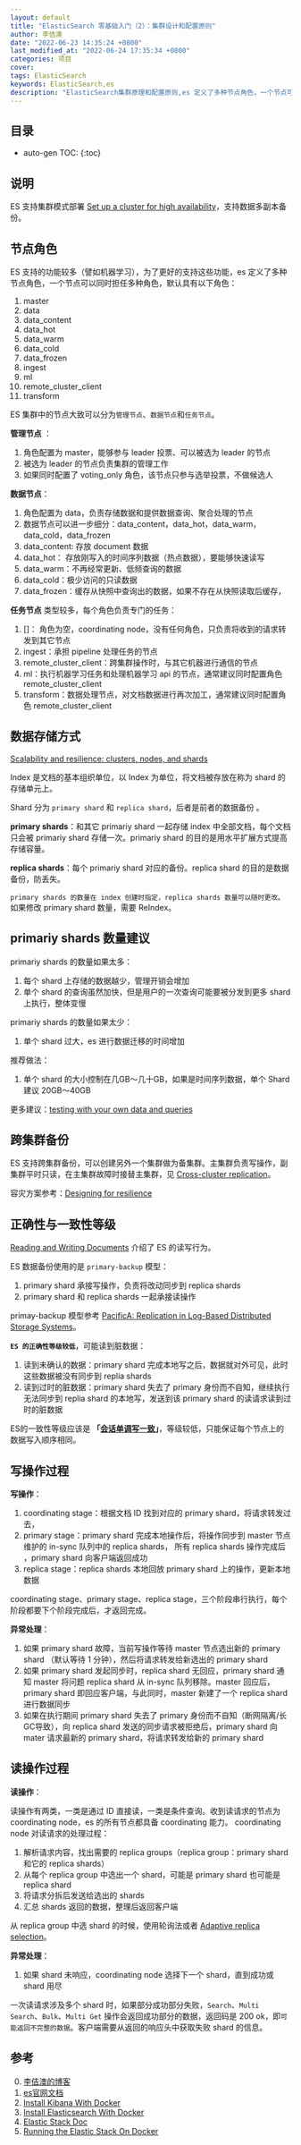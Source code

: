 ```yaml
---
layout: default
title: "ElasticSearch 零基础入门（2）：集群设计和配置原则"
author: 李佶澳
date: "2022-06-23 14:35:24 +0800"
last_modified_at: "2022-06-24 17:35:34 +0800"
categories: 项目
cover:
tags: ElasticSearch
keywords: ElasticSearch,es
description: "ElasticSearch集群原理和配置原则,es 定义了多种节点角色，一个节点可以同时担任多种角色"
---
```


## 目录

* auto-gen TOC:
{:toc}

## 说明

ES 支持集群模式部署 [Set up a cluster for high availability][30]，支持数据多副本备份。

## 节点角色

ES 支持的功能较多（譬如机器学习），为了更好的支持这些功能，es 定义了多种节点角色，一个节点可以同时担任多种角色，默认具有以下角色：

1. master
2. data
3. data_content
4. data_hot
5. data_warm
6. data_cold
7. data_frozen
8. ingest
9. ml
10. remote_cluster_client
11. transform

ES 集群中的节点大致可以分为`管理节点`、`数据节点`和`任务节点`。

**管理节点** ：

1. 角色配置为 master，能够参与 leader 投票、可以被选为 leader 的节点
2. 被选为 leader 的节点负责集群的管理工作
3. 如果同时配置了 voting_only 角色，该节点只参与选举投票，不做候选人

**数据节点**：

1. 角色配置为 data，负责存储数据和提供数据查询、聚合处理的节点
2. 数据节点可以进一步细分：data_content，data_hot，data_warm，data_cold，data_frozen
3. data_content: 存放 document 数据
4. data_hot： 存放刚写入的时间序列数据（热点数据），要能够快速读写
5. data_warm：不再经常更新、低频查询的数据
6. data_cold：极少访问的只读数据
7. data_frozen：缓存从快照中查询出的数据，如果不存在从快照读取后缓存，

**任务节点** 类型较多，每个角色负责专门的任务：

1. []： 角色为空，coordinating node，没有任何角色，只负责将收到的请求转发到其它节点
2. ingest：承担 pipeline 处理任务的节点
3. remote_cluster_client：跨集群操作时，与其它机器进行通信的节点
4. ml：执行机器学习任务和处理机器学习 api 的节点，通常建议同时配置角色 remote_cluster_client
5. transform：数据处理节点，对文档数据进行再次加工，通常建议同时配置角色 remote_cluster_client

## 数据存储方式

[Scalability and resilience: clusters, nodes, and shards][32]

Index 是文档的基本组织单位，以 Index 为单位，将文档被存放在称为 shard 的存储单元上。

Shard 分为 `primary shard` 和 `replica shard`，后者是前者的数据备份 。

**primary shards**：和其它 primariy shard 一起存储 index 中全部文档，每个文档只会被 primariy shard 存储一次。primariy shard 的目的是用水平扩展方式提高存储容量。

**replica shards**：每个 primariy shard 对应的备份。replica shard 的目的是数据备份，防丢失。

`primary shards 的数量在 index 创建时指定，replica shards 数量可以随时更改。`如果修改 primary shard 数量，需要 ReIndex。
## primariy shards 数量建议

primariy shards 的数量如果太多：

1. 每个 shard 上存储的数据越少，管理开销会增加
2. 单个 shard 的查询虽然加快，但是用户的一次查询可能要被分发到更多 shard 上执行，整体变慢

primariy shards 的数量如果太少：

1. 单个 shard 过大，es 进行数据迁移的时间增加

推荐做法：

1. 单个 shard 的大小控制在几GB～几十GB，如果是时间序列数据，单个 Shard 建议 20GB～40GB

更多建议：[testing with your own data and queries][33]

## 跨集群备份

ES 支持跨集群备份，可以创建另外一个集群做为备集群。主集群负责写操作，副集群平时只读，在主集群故障时接替主集群，见 [Cross-cluster replication][34]。

容灾方案参考：[Designing for resilience][35]

## 正确性与一致性等级

[Reading and Writing Documents][36] 介绍了 ES 的读写行为。

ES 数据备份使用的是 `primary-backup` 模型：

1. primary shard 承接写操作，负责将改动同步到 replica shards
2. primary shard 和 replica shards 一起承接读操作

primay-backup 模型参考 [PacificA: Replication in Log-Based Distributed Storage Systems][37]。

**`ES 的正确性等级较低`**，可能读到脏数据：

1. 读到未确认的数据：primary shard 完成本地写之后，数据就对外可见，此时这些数据被没有同步到 replia shards
2. 读到过时的脏数据：primary shard 失去了 primary 身份而不自知，继续执行无法同步到 replia shard 的本地写，发送到该 primary shard 的读请求读到过时的脏数据

ES的一致性等级应该是 **「[会话单调写一致](/编程/2021/10/11/geek-fenbushi-jr.html#单会话单调写一致)」**，等级较低，只能保证每个节点上的数据写入顺序相同。

## 写操作过程

**写操作**：

1. coordinating stage：根据文档 ID 找到对应的 primary shard，将请求转发过去，
2. primary stage：primary shard 完成本地操作后，将操作同步到 master 节点维护的 in-sync 队列中的 replica shards， 所有 replica shards 操作完成后 ，primary shard 向客户端返回成功
3. replica stage：replica shards 本地回放 primary shard 上的操作，更新本地数据

coordinating stage、primary stage、replica stage，三个阶段串行执行，每个阶段都要下个阶段完成后，才返回完成。 

**异常处理**：

1. 如果 primary shard 故障，当前写操作等待 master 节点选出新的 primary shard （默认等待 1 分钟），然后将请求转发给新选出的 primary shard
2. 如果 primary shard 发起同步时，replica shard 无回应，primary shard 通知 master 将问题 replica shard 从 in-sync 队列移除。master 回应后，primary shard 即回应客户端，与此同时，master 新建了一个 replica shard 进行数据同步
3. 如果在执行期间 primary shard 失去了 primary 身份而不自知（断网隔离/长GC导致），向 replica shard 发送的同步请求被拒绝后，primary shard 向 mater 请求最新的 primary shard，将请求转发给新的 primary shard

## 读操作过程

**读操作**：

读操作有两类，一类是通过 ID 直接读，一类是条件查询。收到读请求的节点为 coordinating node，es 的所有节点都具备 coordinating 能力。
coordinating node 对读请求的处理过程：
 
1. 解析请求内容，找出需要的 replica groups（replica group：primary shard 和它的 replica shards）
2. 从每个 replica group 中选出一个 shard，可能是 primary shard 也可能是  replica shard
3. 将请求分拆后发送给选出的 shards
4. 汇总 shards 返回的数据，整理后返回客户端

从 replica group 中选 shard 的时候，使用轮询法或者 [Adaptive replica selection][38]。

**异常处理**：

1. 如果 shard 未响应，coordinating node 选择下一个 shard，直到成功或 shard 用尽

一次读请求涉及多个 shard 时，如果部分成功部分失败，`Search`、`Multi Search`、`Bulk`、`Multi Get` 操作会返回成功部分的数据，返回码是 200 ok，即`可能返回不完整的数据`。客户端需要从返回的响应头中获取失败 shard 的信息。

## 参考

0. [李佶澳的博客][1]
1. [es官网文档][21]
2. [Install Kibana With Docker][2]
3. [Install Elasticsearch With Docker][3]
4. [Elastic Stack Doc][4]
5. [Running the Elastic Stack On Docker][5]

[1]: https://www.lijiaocn.com "李佶澳的博客"
[2]: https://www.elastic.co/guide/en/elasticsearch/reference/current/docker.html "Install Elasticsearch With Docker"
[3]: https://www.elastic.co/guide/en/kibana/current/docker.html "Install Kibana With Docker" 
[4]: https://www.elastic.co/guide/index.html "Elastic Stack Doc"
[5]: https://www.elastic.co/guide/en/elastic-stack-get-started/current/get-started-docker.html "Running the Elastic Stack On Docker"
[6]: https://www.elastic.co/guide/en/elasticsearch/reference/current/mapping-params.html "Mapping Parameters"
[7]: https://www.elastic.co/guide/en/elasticsearch/reference/current/mapping-types.html "Mapping types"
[8]: https://www.elastic.co/guide/en/elasticsearch/reference/current/mapping-fields.html "Metadata fields"
[9]: https://www.elastic.co/guide/en/elasticsearch/reference/current/query-dsl.html "ES Query DSL"
[10]: https://www.elastic.co/guide/en/elasticsearch/reference/current/search-aggregations.html "ES Aggregation"
[11]: https://www.elastic.co/guide/en/elasticsearch/reference/current/query-dsl-match-query.html "ES Match query"
[12]: https://www.elastic.co/guide/en/elasticsearch/reference/current/query-dsl-bool-query.html  "ES Boolean query"
[13]: https://www.elastic.co/guide/en/elasticsearch/reference/current/query-dsl-boosting-query.html "ES boosting query"
[14]: https://www.elastic.co/guide/en/elasticsearch/reference/current/query-dsl-constant-score-query.html "ES constant score"
[15]: https://www.elastic.co/guide/en/elasticsearch/reference/current/query-dsl-dis-max-query.html  "ES Disjunction max query"
[16]: https://www.elastic.co/guide/en/elasticsearch/reference/current/query-dsl-function-score-query.html "ES Function score query"
[17]: https://www.elastic.co/guide/en/elasticsearch/reference/current/query-dsl-match-all-query.html "ES match all query"
[18]: https://www.elastic.co/guide/en/elasticsearch/reference/current/term-level-queries.html "ES term level query"
[19]: https://elkguide.elasticsearch.cn/ "ELK Stack 中文指南"
[20]: https://www.elastic.co/guide/en/elasticsearch/reference/7.1/sql-syntax-select.html "SQL查询"
[21]: https://www.elastic.co/guide/index.html "es官网文档"
[22]: https://www.elastic.co/guide/en/elasticsearch/reference/current/multi-fields.html#multi-fields "multi-fields"
[23]: https://www.elastic.co/guide/en/elasticsearch/reference/current/term-level-queries.html "term-level-queries"
[24]: https://www.elastic.co/guide/en/elasticsearch/reference/current/full-text-queries.html "full text queries"
[25]: https://www.elastic.co/guide/en/elasticsearch/reference/current/compound-queries.html "Compound queries"
[26]: https://www.elastic.co/guide/en/elasticsearch/reference/current/joining-queries.html "Joining queries"
[27]: https://www.elastic.co/guide/en/elasticsearch/reference/current/geo-queries.html "Geo queries"
[28]: https://www.elastic.co/guide/en/elasticsearch/reference/current/shape-queries.html "Shape queries"
[29]: https://www.elastic.co/guide/en/elasticsearch/reference/current/specialized-queries.html "Specialized queries"
[30]: https://www.elastic.co/guide/en/elasticsearch/reference/current/high-availability.html "Set up a cluster for high availability"
[31]: https://www.elastic.co/guide/en/elasticsearch/reference/current/modules-node.html "Node roles"
[32]: https://www.elastic.co/guide/en/elasticsearch/reference/current/scalability.html "Scalability and resilience: clusters, nodes, and shards"
[33]: https://www.elastic.co/cn/elasticon/conf/2016/sf/quantitative-cluster-sizing "testing with your own data and queries."
[34]: https://www.elastic.co/guide/en/elasticsearch/reference/current/xpack-ccr.html "Cross-cluster replication"
[35]: https://www.elastic.co/guide/en/elasticsearch/reference/current/high-availability-cluster-design.html "Designing for resilience"
[36]: https://www.elastic.co/guide/en/elasticsearch/reference/current/docs-replication.html "Reading and Writing documents"
[37]: https://www.microsoft.com/en-us/research/wp-content/uploads/2008/02/tr-2008-25.pdf "PacificA: Replication in Log-Based Distributed Storage Systems"
[38]: https://www.elastic.co/guide/en/elasticsearch/reference/current/search-shard-routing.html#search-adaptive-replica "Adaptive replica selection"
[39]: https://www.elastic.co/guide/en/elasticsearch/reference/current/getting-started.html "Quick Start"
[40]: https://www.elastic.co/guide/en/elasticsearch/reference/current/search-search.html "Search API"
[41]: https://www.elastic.co/guide/en/elasticsearch/reference/current/query-dsl-range-query.html "range"
[42]: https://www.elastic.co/guide/en/elasticsearch/reference/current/query-dsl-exists-query.html "exists"
[43]: https://www.elastic.co/guide/en/elasticsearch/reference/current/query-dsl-fuzzy-query.html "fuzzy"
[44]: https://www.elastic.co/guide/en/elasticsearch/reference/current/query-dsl-ids-query.html "ids"
[45]: https://www.elastic.co/guide/en/elasticsearch/reference/current/query-dsl-prefix-query.html "prefix"
[46]: https://www.elastic.co/guide/en/elasticsearch/reference/current/query-dsl-regexp-query.html "regexp"
[47]: https://www.elastic.co/guide/en/elasticsearch/reference/current/query-dsl-term-query.html "term"
[48]: https://www.elastic.co/guide/en/elasticsearch/reference/current/query-dsl-terms-query.html "terms"
[49]: https://www.elastic.co/guide/en/elasticsearch/reference/current/query-dsl-terms-set-query.html "terms-set"
[50]: https://www.elastic.co/guide/en/elasticsearch/reference/current/query-dsl-wildcard-query.html "wildcard"
[51]: https://www.elastic.co/guide/en/elasticsearch/reference/current/index.html "Elasticsearch Guide"
[52]: https://www.elastic.co/guide/en/elasticsearch/reference/7.17/mapping.html "Mapping"
[53]: https://www.elastic.co/guide/en/elasticsearch/reference/7.17/rest-apis.html "Elastic Api"
[54]: https://www.elastic.co/guide/en/elasticsearch/reference/7.17/indices-create-index.html "Create Index Api"
[55]: https://www.elastic.co/guide/en/elasticsearch/reference/7.17/mapping-params.html "Mapping Parameters"
[56]: https://www.elastic.co/guide/en/elasticsearch/reference/7.17/indices.html "Index Apis"
[57]: https://www.elastic.co/guide/en/elasticsearch/reference/7.17/multi-fields.html "multi-fields"
